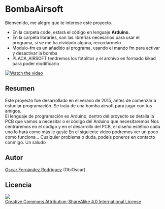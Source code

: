 # BombaAirsoft
Bienvenido, me alegro que te interese este proyecto.<br>
*   En la carpeta code, estará el código en lenguaje <strong>Arduino.</strong>
*   En la carpeta libraries, son las librerias necesarios para usar el programa, si se me ha olvidado alguna, recordarmelo
*   Modulo-fm es un añadido al programa, usando el mando fm para activar y desactivar la bomba
*   PLACA_AIRSOFT tendremos los fotolitos y el archivo en formado kikad para poder modificarlo

[![Watch the video](https://github.com/ObiOscar/BombaAirsoft/blob/master/fotoBomba.png)](https://youtu.be/yXpPIeonqH0)

## Resumen
Este proyecto fue desarrollado en el verano de 2015, antes de comenzar a estudiar programación. Se trata de una bomba airsoft para jugar con tus amigos.<br>
El lenguaje de programación es Arduino, dentro del proyecto se detalla la PCB que vamos a necesitar o el código del Arduino que necesitaremos
Nos centraremos en el código y en el desarrollo del PCB, el diseño estético cada uno lo hará como más le guste
En el siguiente vídeo podremos ver un poco como funciona... Cualquier problema o duda, podeís poneros en contacto conmigo. Un saludo


## Autor

[Oscar Fernández Rodriguez](https://github.com/ObiOscar) (ObiOscar)

## Licencia

![](https://github.com/Obijuan/3D-parts/raw/master/wiki/attribution-share-alike-creative-commons-license.png)  
[Creative Commons Attribution-ShareAlike 4.0 International License](http://creativecommons.org/licenses/by-sa/4.0/)
